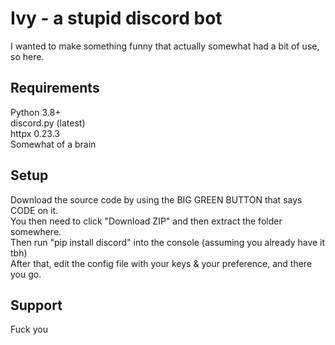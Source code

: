 # Ivy - a stupid discord bot
I wanted to make something funny that actually somewhat had a bit of use, so here.

## Requirements
Python 3.8+  
discord.py (latest)  
httpx 0.23.3  
Somewhat of a brain

## Setup
Download the source code by using the BIG GREEN BUTTON that says CODE on it.  
You then need to click "Download ZIP" and then extract the folder somewhere.  
Then run "pip install discord" into the console (assuming you already have it tbh)  
After that, edit the config file with your keys & your preference, and there you go.

## Support
Fuck you
